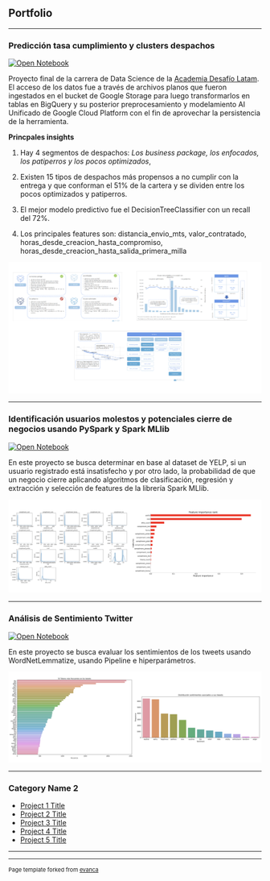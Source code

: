 ## Portfolio

---

### Predicción tasa cumplimiento y clusters despachos

[![Open Notebook](https://img.shields.io/badge/Jupyter-Open_Notebook-blue?logo=Jupyter)](capstone_desafiolatam.html)

Proyecto final de la carrera de Data Science de la [Academia Desafío Latam](https://desafiolatam.com/data-science/).
El acceso de los datos fue a través de archivos planos que fueron ingestados en el bucket de Google Storage para luego transformarlos en tablas en BigQuery y su posterior preprocesamiento y modelamiento AI Unificado de Google Cloud Platform con el fin de aprovechar la persistencia de la herramienta.

**Princpales insights**

1. Hay 4 segmentos de despachos: *Los business package, los enfocados, los patiperros y los pocos optimizados*,

2. Existen 15 tipos de despachos más propensos a no cumplir con la entrega y que conforman el 51% de la cartera y se dividen entre los pocos optimizados y patiperros.

3. El mejor modelo predictivo fue el DecisionTreeClassifier con un recall del 72%.

4. Los principales features son: distancia_envio_mts, valor_contratado, horas_desde_creacion_hasta_compromiso, horas_desde_creacion_hasta_salida_primera_milla


<img src="principales hallazgos.png?raw=true"/> 



---

### Identificación usuarios molestos y potenciales cierre de negocios usando PySpark y Spark MLlib

[![Open Notebook](https://img.shields.io/badge/Jupyter-Open_Notebook-blue?logo=Jupyter)](spark_aws.html)

En este proyecto se busca determinar en base al dataset de YELP, si un usuario registrado está insatisfecho y por otro lado, la probabilidad de que un negocio cierre aplicando algoritmos de clasificación, regresión y extracción y selección de features de la librería Spark MLlib.


<img src="Captura de Pantalla 2021-04-23 a la(s) 20.36.34.png?raw=true"/>



---
### Análisis de Sentimiento Twitter

[![Open Notebook](https://img.shields.io/badge/Jupyter-Open_Notebook-blue?logo=Jupyter)](sentiment_analysis.html)

En este proyecto se busca evaluar los sentimientos de los tweets usando WordNetLemmatize, usando Pipeline e hiperparámetros.

<img src="Captura de Pantalla 2021-04-23 a la(s) 21.48.59.png"/>


---

### Category Name 2

- [Project 1 Title](http://example.com/)
- [Project 2 Title](http://example.com/)
- [Project 3 Title](http://example.com/)
- [Project 4 Title](http://example.com/)
- [Project 5 Title](http://example.com/)

---




---
<p style="font-size:11px">Page template forked from <a href="https://github.com/evanca/quick-portfolio">evanca</a></p>
<!-- Remove above link if you don't want to attibute -->
